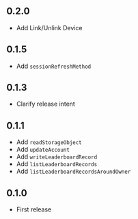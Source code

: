 ## 0.2.0
* Add Link/Unlink Device

## 0.1.5
* Add `sessionRefreshMethod`

## 0.1.3
* Clarify release intent

## 0.1.1
* Add `readStorageObject`
* Add `updateAccount`
* Add `writeLeaderboardRecord`
* Add `listLeaderboardRecords`
* Add `listLeaderboardRecordsAroundOwner`

## 0.1.0
* First release
